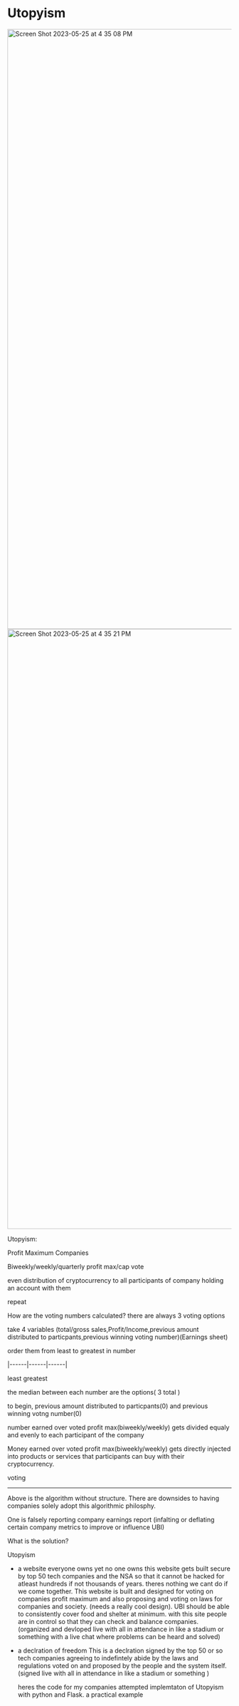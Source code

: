 # Utopyism
<img width="1347" alt="Screen Shot 2023-05-25 at 4 35 08 PM" src="https://github.com/RubenMarket/Utopyism/assets/27410534/8bfd843e-69aa-42c7-8236-04c0653ce4b0">

<img width="1347" alt="Screen Shot 2023-05-25 at 4 35 21 PM" src="https://github.com/RubenMarket/Utopyism/assets/27410534/e2128441-f136-443f-824e-510c28ef45e7">

Utopyism:

Profit Maximum Companies

Biweekly/weekly/quarterly profit max/cap vote

even distribution of cryptocurrency to all participants of company holding an account with them

repeat

How are the voting numbers calculated? there are always 3 voting options

take 4 variables (total/gross sales,Profit/Income,previous amount distributed to particpants,previous winning voting number)(Earnings sheet)

order them from least to greatest in number

|------|------|------|

least             greatest

the median between each number are the options( 3 total )

to begin, previous amount distributed to particpants(0) and previous winning votng number(0)

number earned over voted profit max(biweekly/weekly) gets divided equaly and evenly to each participant of the company

Money earned over voted profit max(biweekly/weekly) gets directly injected into products or services that participants can buy with their cryptocurrency.

voting 

_____________

Above is the algorithm without structure. There are downsides to having companies solely adopt this algorithmic philosphy.

One is falsely reporting company earnings report
(infalting or deflating certain company metrics to improve or influence UBI)


What is the solution?

Utopyism

- a website everyone owns yet no one owns
    this website gets built secure by top 50 tech companies and the NSA so that it cannot be hacked for atleast hundreds if not thousands of years.
    theres nothing we cant do if we come together. This website is built and designed for voting on companies profit maximum and also proposing and voting on laws for companies and society.
    (needs a really cool design). UBI should be able to consistently cover food and shelter at minimum. with this site people are in control so that they can check and balance companies.
    (organized and devloped live with all in attendance in like a stadium or something with a live chat where problems can be heard and solved)

- a declration of freedom
    This is a declration signed by the top 50 or so tech companies agreeing to indefintely abide by the laws and regulations voted on and proposed by the people and the system itself.
    (signed live with all in attendance in like a stadium or something )
    
   heres the code for my companies attempted implemtaton of Utopyism with python and Flask.
   a practical example
